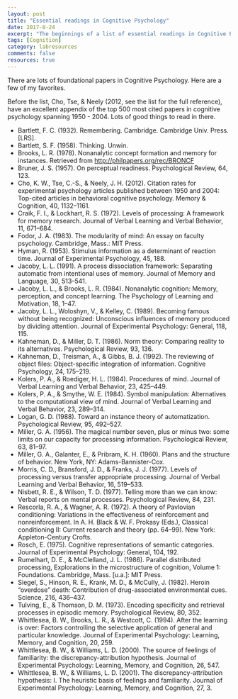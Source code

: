```yaml
---
layout: post
title: "Essential readings in Cognitive Psychology"
date: 2017-8-24
excerpt: "The beginnings of a list of essential readings in Cognitive Psychology"
tags: [Cognition]
category: labresources
comments: false
resources: true
---
```


There are lots of foundational papers in Cognitive Psychology. Here are a few of my favorites.

Before the list, Cho, Tse, & Neely (2012, see the list for the full reference), have an excellent appendix of the top 500 most cited papers in cognitive psychology spanning 1950 - 2004. Lots of good things to read in there.

- Bartlett, F. C. (1932). Remembering. Cambridge. Cambridge Univ. Press.[LRS].
- Bartlett, S. F. (1958). Thinking. Unwin.
- Brooks, L. R. (1978). Nonanalytic concept formation and memory for instances. Retrieved from http://philpapers.org/rec/BRONCF
- Bruner, J. S. (1957). On perceptual readiness. Psychological Review, 64, 123.
- Cho, K. W., Tse, C.-S., & Neely, J. H. (2012). Citation rates for experimental psychology articles published between 1950 and 2004: Top-cited articles in behavioral cognitive psychology. Memory & Cognition, 40, 1132–1161.
- Craik, F. I., & Lockhart, R. S. (1972). Levels of processing: A framework for memory research. Journal of Verbal Learning and Verbal Behavior, 11, 671–684.
- Fodor, J. A. (1983). The modularity of mind: An essay on faculty psychology. Cambridge, Mass.: MIT Press.
- Hyman, R. (1953). Stimulus information as a determinant of reaction time. Journal of Experimental Psychology, 45, 188.
- Jacoby, L. L. (1991). A process dissociation framework: Separating automatic from intentional uses of memory. Journal of Memory and Language, 30, 513–541.
- Jacoby, L. L., & Brooks, L. R. (1984). Nonanalytic cognition: Memory, perception, and concept learning. The Psychology of Learning and Motivation, 18, 1–47.
- Jacoby, L. L., Woloshyn, V., & Kelley, C. (1989). Becoming famous without being recognized: Unconscious influences of memory produced by dividing attention. Journal of Experimental Psychology: General, 118, 115.
- Kahneman, D., & Miller, D. T. (1986). Norm theory: Comparing reality to its alternatives. Psychological Review, 93, 136.
- Kahneman, D., Treisman, A., & Gibbs, B. J. (1992). The reviewing of object files: Object-specific integration of information. Cognitive Psychology, 24, 175–219.
- Kolers, P. A., & Roediger, H. L. (1984). Procedures of mind. Journal of Verbal Learning and Verbal Behavior, 23, 425–449.
- Kolers, P. A., & Smythe, W. E. (1984). Symbol manipulation: Alternatives to the computational view of mind. Journal of Verbal Learning and Verbal Behavior, 23, 289–314.
- Logan, G. D. (1988). Toward an instance theory of automatization. Psychological Review, 95, 492–527.
- Miller, G. A. (1956). The magical number seven, plus or minus two: some limits on our capacity for processing information. Psychological Review, 63, 81–97.
- Miller, G. A., Galanter, E., & Pribram, K. H. (1960). Plans and the structure of behavior. New York, NY: Adams-Bannister-Cox.
- Morris, C. D., Bransford, J. D., & Franks, J. J. (1977). Levels of processing versus transfer appropriate processing. Journal of Verbal Learning and Verbal Behavior, 16, 519–533.
- Nisbett, R. E., & Wilson, T. D. (1977). Telling more than we can know: Verbal reports on mental processes. Psychological Review, 84, 231.
- Rescorla, R. A., & Wagner, A. R. (1972). A theory of Pavlovian conditioning: Variations in the effectiveness of reinforcement and nonreinforcement. In A. H. Black & W. F. Prokasy (Eds.), Classical conditioning II: Current research and theory (pp. 64–99). New York: Appleton-Century Crofts.
- Rosch, E. (1975). Cognitive representations of semantic categories. Journal of Experimental Psychology: General, 104, 192.
- Rumelhart, D. E., & McClelland, J. L. (1986). Parallel distributed processing, Explorations in the microstructure of cognition, Volume 1: Foundations. Cambridge, Mass. [u.a.]: MIT Press.
- Siegel, S., Hinson, R. E., Krank, M. D., & McCully, J. (1982). Heroin “overdose” death: Contribution of drug-associated environmental cues. Science, 216, 436–437.
- Tulving, E., & Thomson, D. M. (1973). Encoding specificity and retrieval processes in episodic memory. Psychological Review, 80, 352.
- Whittlesea, B. W., Brooks, L. R., & Westcott, C. (1994). After the learning is over: Factors controlling the selective application of general and particular knowledge. Journal of Experimental Psychology: Learning, Memory, and Cognition, 20, 259.
- Whittlesea, B. W., & Williams, L. D. (2000). The source of feelings of familiarity: the discrepancy-attribution hypothesis. Journal of Experimental Psychology: Learning, Memory, and Cognition, 26, 547.
- Whittlesea, B. W., & Williams, L. D. (2001). The discrepancy-attribution hypothesis: I. The heuristic basis of feelings and familiarity. Journal of Experimental Psychology: Learning, Memory, and Cognition, 27, 3.
